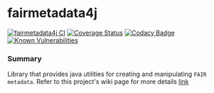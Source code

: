 # fairmetadata4j

[![fairmetadata4j CI](https://github.com/FAIRDataTeam/fairmetadata4j/workflows/fairmetadata4j%20CI/badge.svg?branch=develop)](https://github.com/FAIRDataTeam/fairmetadata4j/actions)
[![Coverage Status](https://coveralls.io/repos/github/FAIRDataTeam/fairmetadata4j/badge.svg?branch=develop)](https://coveralls.io/github/FAIRDataTeam/fairmetadata4j?branch=develop)
[![Codacy Badge](https://api.codacy.com/project/badge/Grade/13b01a03d54b4e7b969b62cd9c055f4b)](https://www.codacy.com/app/rajaram5/fairmetadata4j?utm_source=github.com&amp;utm_medium=referral&amp;utm_content=FAIRDataTeam/fairmetadata4j&amp;utm_campaign=Badge_Grade)
[![Known Vulnerabilities](https://snyk.io/test/github/FAIRDataTeam/fairmetadata4j/badge.svg)](https://snyk.io/test/github/FAIRDataTeam/fairmetadata4j)

### Summary

Library that provides java utilities for creating and manipulating `FAIR metadata`. Refer to this project's wiki page for more details [link](https://github.com/DTL-FAIRData/fairmetadata4j/wiki)
